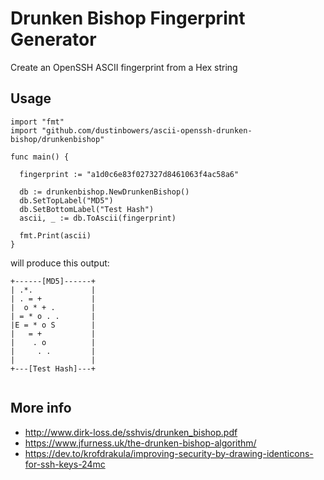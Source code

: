 # Drunken Bishop Fingerprint Generator
Create an OpenSSH ASCII fingerprint from a Hex string

## Usage
```
import "fmt"
import "github.com/dustinbowers/ascii-openssh-drunken-bishop/drunkenbishop"

func main() {

  fingerprint := "a1d0c6e83f027327d8461063f4ac58a6"
  
  db := drunkenbishop.NewDrunkenBishop()
  db.SetTopLabel("MD5")
  db.SetBottomLabel("Test Hash")
  ascii, _ := db.ToAscii(fingerprint)
  
  fmt.Print(ascii)
}
```
will produce this output:
```
+------[MD5]------+
| .*.             |
| . = +           |
|  o * + .        |
| = * o . .       |
|E = * o S        |
|   = +           |
|    . o          |
|     . .         |
|                 |
+---[Test Hash]---+


```

## More info
- http://www.dirk-loss.de/sshvis/drunken_bishop.pdf
- https://www.jfurness.uk/the-drunken-bishop-algorithm/
- https://dev.to/krofdrakula/improving-security-by-drawing-identicons-for-ssh-keys-24mc
